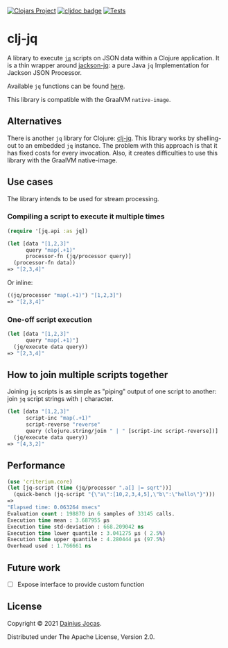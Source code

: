 [![Clojars Project](https://img.shields.io/clojars/v/lt.jocas/clj-jq.svg)](https://clojars.org/lt.jocas/clj-jq)
[![cljdoc badge](https://cljdoc.org/badge/lt.jocas/clj-jq)](https://cljdoc.org/d/lt.jocas/clj-jq/CURRENT)
[![Tests](https://github.com/dainiusjocas/clj-jq/actions/workflows/test.yml/badge.svg)](https://github.com/dainiusjocas/clj-jq/actions/workflows/test.yml)

# clj-jq

A library to execute [`jq`](https://stedolan.github.io/jq/) scripts on JSON data within a Clojure application.
It is a thin wrapper around [jackson-jq](https://github.com/eiiches/jackson-jq):
a pure Java `jq` Implementation for Jackson JSON Processor.

Available `jq` functions can be found [here](https://github.com/eiiches/jackson-jq#implementation-status-and-current-limitations).

This library is compatible with the GraalVM `native-image`.

## Alternatives

There is another `jq` library for Clojure: [clj-jq](https://github.com/BrianMWest/clj-jq). 
This library works by shelling-out to an embedded `jq` instance.
The problem with this approach is that it has fixed costs for every invocation. 
Also, it creates difficulties to use this library with the GraalVM native-image.

## Use cases

The library intends to be used for stream processing.

### Compiling a script to execute it multiple times

```clojure
(require '[jq.api :as jq])

(let [data "[1,2,3]"
      query "map(.+1)"
      processor-fn (jq/processor query)]
  (processor-fn data))
=> "[2,3,4]"
```

Or inline:

```clojure
((jq/processor "map(.+1)") "[1,2,3]")
=> "[2,3,4]"
```

### One-off script execution

```clojure
(let [data "[1,2,3]"
      query "map(.+1)"]
  (jq/execute data query))
=> "[2,3,4]"
```

## How to join multiple scripts together

Joining `jq` scripts is as simple as "piping" output of one script to another:
join `jq` script strings with `|` character.

```clojure
(let [data "[1,2,3]"
      script-inc "map(.+1)"
      script-reverse "reverse"
      query (clojure.string/join " | " [script-inc script-reverse])]
  (jq/execute data query))
=> "[4,3,2]"
```

## Performance

```clojure
(use 'criterium.core)
(let [jq-script (time (jq/processor ".a[] |= sqrt"))]
  (quick-bench (jq-script "{\"a\":[10,2,3,4,5],\"b\":\"hello\"}")))
=>
"Elapsed time: 0.063264 msecs"
Evaluation count : 198870 in 6 samples of 33145 calls.
Execution time mean : 3.687955 µs
Execution time std-deviation : 668.209042 ns
Execution time lower quantile : 3.041275 µs ( 2.5%)
Execution time upper quantile : 4.280444 µs (97.5%)
Overhead used : 1.766661 ns
```

## Future work

- [ ] Expose interface to provide custom function

## License

Copyright &copy; 2021 [Dainius Jocas](https://www.jocas.lt).

Distributed under The Apache License, Version 2.0.
